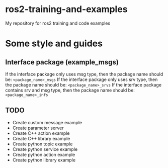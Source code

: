 # ros2-training-and-examples
My repository for ros2 training and code examples

# Some style and guides
## Interface package (example_msgs)
If the interface package only uses msg type, then the package name should be:
`<package_name>_msgs`
If the interface package only uses srv type, then the package name should be:
`<package_name>_srvs`
If the interface package contains srv and msg type, then the package name should be:
`<package_name>_infs`

## TODO
- Create custom message example
- Create parameter server
- Create C++ action example
- Create C++ library example
- Create python topic example
- Create python service example
- Create python action example
- Create python library example
